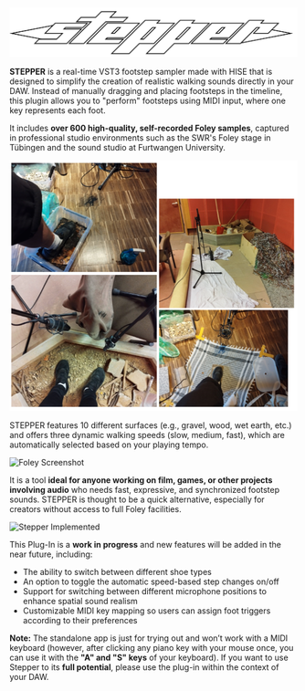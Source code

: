 ![Stepper Logo](Images/Logo_2.png)


**STEPPER** is a real-time VST3 footstep sampler made with HISE that is designed to simplify the creation of realistic walking sounds directly in your DAW. Instead of manually dragging and placing footsteps in the timeline, this plugin allows you to "perform" footsteps using MIDI input, where one key represents each foot.

It includes **over 600 high-quality, self-recorded Foley samples**, captured in professional studio environments such as the SWR's Foley stage in Tübingen and the sound studio at Furtwangen University. 

<img src="Images/Foley_Recording-no_bg2.png" alt="Foley Screenshot" width="650"/>

STEPPER features 10 different surfaces (e.g., gravel, wood, wet earth, etc.) and offers three dynamic walking speeds (slow, medium, fast), which are automatically selected based on your playing tempo. 

<img src="Images/Stepper_Auswahlfenster4.png" alt="Foley Screenshot" width="500"/>

It is a tool **ideal for anyone working on film, games, or other projects involving audio** who needs fast, expressive, and synchronized footstep sounds. STEPPER is thought to be a quick alternative, especially for creators without access to full Foley facilities.

![Stepper Implemented](Images/Stepper_FL_Studio.png)

This Plug-In is a **work in progress** and new features will be added in the near future, including:
- The ability to switch between different shoe types 
- An option to toggle the automatic speed-based step changes on/off
- Support for switching between different microphone positions to enhance spatial sound realism
- Customizable MIDI key mapping so users can assign foot triggers according to their preferences


**Note:** The standalone app is just for trying out and won’t work with a MIDI keyboard (however, after clicking any piano key with your mouse once, you can use it with the **"A" and "S" keys** of your keyboard). If you want to use Stepper to its **full potential**, please use the plug-in within the context of your DAW.


